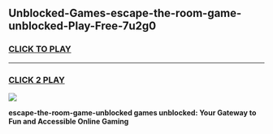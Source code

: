 
## Unblocked-Games-escape-the-room-game-unblocked-Play-Free-7u2g0
<h3>
<a href="https://premium76.site?title=escape-the-room-game-unblocked&ref=09A">CLICK TO PLAY</a></h3>
<hr>

<h3>
<a href="https://premium76.site?title=escape-the-room-game-unblocked&ref=09A">CLICK 2 PLAY</a>
  
</h3>

<a href="https://premium76.site?title=escape-the-room-game-unblocked&ref=09A"><img src="https://clearcache.store/games.png"></a>


**escape-the-room-game-unblocked games unblocked: Your Gateway to Fun and Accessible Online Gaming**
